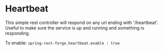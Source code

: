 # Heartbeat

This simple rest controller will respond on any url ending with '/heartbeat'. Useful to make sure the service is up and running and something is responding.

To enable: ```spring-rest-forge.heartbeat.enable : true```